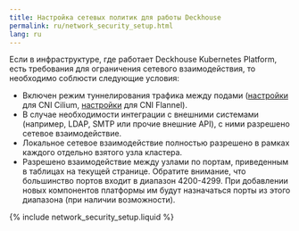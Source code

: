 ```yaml
---
title: Настройка сетевых политик для работы Deckhouse
permalink: ru/network_security_setup.html
lang: ru
---
```


Если в инфраструктуре, где работает Deckhouse Kubernetes Platform, есть требования для ограничения сетевого взаимодействия, то необходимо соблюсти следующие условия:

* Включен режим туннелирования трафика между подами ([настройки](modules/021-cni-cilium/configuration.html#parameters-tunnelmode) для CNI Cilium, [настройки](modules/035-cni-flannel/configuration.html#parameters-podnetworkmode) для CNI Flannel).
* В случае необходимости интеграции с внешними системами (например, LDAP, SMTP или прочие внешние API), с ними разрешено сетевое взаимодействие.
* Локальное сетевое взаимодействие полностью разрешено в рамках каждого отдельно взятого узла кластера.
* Разрешено взаимодействие между узлами по портам, приведенным в таблицах на текущей странице. Обратите внимание, что большинство портов входит в диапазон 4200-4299. При добавлении новых компонентов платформы им будут назначаться порты из этого диапазона (при наличии возможности).

{% include network_security_setup.liquid %}
